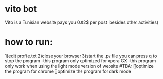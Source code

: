 # vito bot
Vito is a Tunisian website pays you 0.02$ per post (besides other activities)
# how to run:
1)edit profile.txt 
2)close your browser
3)start the .py file
you can press q to stop the program 
-this program only optimized for opera GX 
-this program only work when using the light mode version of website 
#TBA:
[]optimize the program for chrome
[]optimize the program for dark mode
